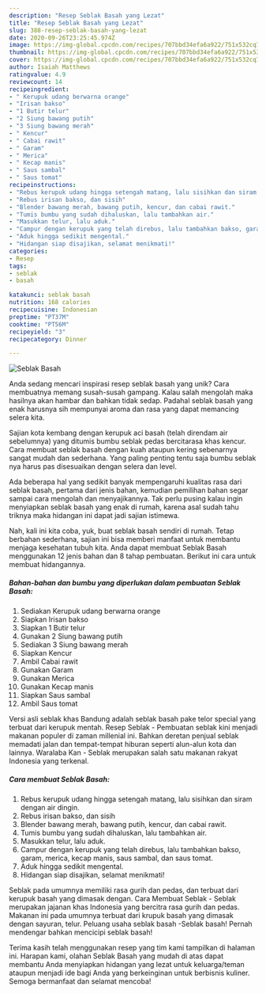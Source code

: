 ```yaml
---
description: "Resep Seblak Basah yang Lezat"
title: "Resep Seblak Basah yang Lezat"
slug: 388-resep-seblak-basah-yang-lezat
date: 2020-09-26T23:25:45.974Z
image: https://img-global.cpcdn.com/recipes/707bbd34efa6a922/751x532cq70/seblak-basah-foto-resep-utama.jpg
thumbnail: https://img-global.cpcdn.com/recipes/707bbd34efa6a922/751x532cq70/seblak-basah-foto-resep-utama.jpg
cover: https://img-global.cpcdn.com/recipes/707bbd34efa6a922/751x532cq70/seblak-basah-foto-resep-utama.jpg
author: Isaiah Matthews
ratingvalue: 4.9
reviewcount: 14
recipeingredient:
- " Kerupuk udang berwarna orange"
- "Irisan bakso"
- "1 Butir telur"
- "2 Siung bawang putih"
- "3 Siung bawang merah"
- " Kencur"
- " Cabai rawit"
- " Garam"
- " Merica"
- " Kecap manis"
- " Saus sambal"
- " Saus tomat"
recipeinstructions:
- "Rebus kerupuk udang hingga setengah matang, lalu sisihkan dan siram dengan air dingin."
- "Rebus irisan bakso, dan sisih"
- "Blender bawang merah, bawang putih, kencur, dan cabai rawit."
- "Tumis bumbu yang sudah dihaluskan, lalu tambahkan air."
- "Masukkan telur, lalu aduk."
- "Campur dengan kerupuk yang telah direbus, lalu tambahkan bakso, garam, merica, kecap manis, saus sambal, dan saus tomat."
- "Aduk hingga sedikit mengental."
- "Hidangan siap disajikan, selamat menikmati!"
categories:
- Resep
tags:
- seblak
- basah

katakunci: seblak basah 
nutrition: 168 calories
recipecuisine: Indonesian
preptime: "PT37M"
cooktime: "PT56M"
recipeyield: "3"
recipecategory: Dinner

---
```



![Seblak Basah](https://img-global.cpcdn.com/recipes/707bbd34efa6a922/751x532cq70/seblak-basah-foto-resep-utama.jpg)

Anda sedang mencari inspirasi resep seblak basah yang unik? Cara membuatnya memang susah-susah gampang. Kalau salah mengolah maka hasilnya akan hambar dan bahkan tidak sedap. Padahal seblak basah yang enak harusnya sih mempunyai aroma dan rasa yang dapat memancing selera kita.

Sajian kota kembang dengan kerupuk aci basah (telah direndam air sebelumnya) yang ditumis bumbu seblak pedas bercitarasa khas kencur. Cara membuat seblak basah dengan kuah ataupun kering sebenarnya sangat mudah dan sederhana. Yang paling penting tentu saja bumbu seblak nya harus pas disesuaikan dengan selera dan level.

Ada beberapa hal yang sedikit banyak mempengaruhi kualitas rasa dari seblak basah, pertama dari jenis bahan, kemudian pemilihan bahan segar sampai cara mengolah dan menyajikannya. Tak perlu pusing kalau ingin menyiapkan seblak basah yang enak di rumah, karena asal sudah tahu triknya maka hidangan ini dapat jadi sajian istimewa.


Nah, kali ini kita coba, yuk, buat seblak basah sendiri di rumah. Tetap berbahan sederhana, sajian ini bisa memberi manfaat untuk membantu menjaga kesehatan tubuh kita. Anda dapat membuat Seblak Basah menggunakan 12 jenis bahan dan 8 tahap pembuatan. Berikut ini cara untuk membuat hidangannya.

<!--inarticleads1-->

##### Bahan-bahan dan bumbu yang diperlukan dalam pembuatan Seblak Basah:

1. Sediakan  Kerupuk udang berwarna orange
1. Siapkan Irisan bakso
1. Siapkan 1 Butir telur
1. Gunakan 2 Siung bawang putih
1. Sediakan 3 Siung bawang merah
1. Siapkan  Kencur
1. Ambil  Cabai rawit
1. Gunakan  Garam
1. Gunakan  Merica
1. Gunakan  Kecap manis
1. Siapkan  Saus sambal
1. Ambil  Saus tomat


Versi asli seblak khas Bandung adalah seblak basah pake telor special yang terbuat dari kerupuk mentah. Resep Seblak - Pembuatan seblak kini menjadi makanan populer di zaman millenial ini. Bahkan deretan penjual seblak memadati jalan dan tempat-tempat hiburan seperti alun-alun kota dan lainnya. Waralaba Kan - Seblak merupakan salah satu makanan rakyat Indonesia yang terkenal. 

<!--inarticleads2-->

##### Cara membuat Seblak Basah:

1. Rebus kerupuk udang hingga setengah matang, lalu sisihkan dan siram dengan air dingin.
1. Rebus irisan bakso, dan sisih
1. Blender bawang merah, bawang putih, kencur, dan cabai rawit.
1. Tumis bumbu yang sudah dihaluskan, lalu tambahkan air.
1. Masukkan telur, lalu aduk.
1. Campur dengan kerupuk yang telah direbus, lalu tambahkan bakso, garam, merica, kecap manis, saus sambal, dan saus tomat.
1. Aduk hingga sedikit mengental.
1. Hidangan siap disajikan, selamat menikmati!


Seblak pada umumnya memiliki rasa gurih dan pedas, dan terbuat dari kerupuk basah yang dimasak dengan. Cara Membuat Seblak - Seblak merupakan jajanan khas Indonesia yang bercitra rasa gurih dan pedas. Makanan ini pada umumnya terbuat dari krupuk basah yang dimasak dengan sayuran, telur. Peluang usaha seblak basah -Seblak basah! Pernah mendengar bahkan mencicipi seblak basah! 

Terima kasih telah menggunakan resep yang tim kami tampilkan di halaman ini. Harapan kami, olahan Seblak Basah yang mudah di atas dapat membantu Anda menyiapkan hidangan yang lezat untuk keluarga/teman ataupun menjadi ide bagi Anda yang berkeinginan untuk berbisnis kuliner. Semoga bermanfaat dan selamat mencoba!
